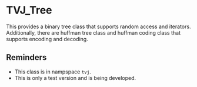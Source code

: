 # TVJ_Tree
This provides a binary tree class that supports random access and iterators.
Additionally, there are huffman tree class and huffman coding class that supports encoding and decoding.

## Reminders
- This class is in nampspace `tvj`.
- This is only a test version and is being developed.
